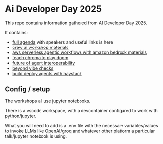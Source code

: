 # Ai Developer Day 2025

This repo contains information gathered from AI Developer Day 2025.

It contains:

- [full agenda](./AI%20Dev%2025%20Workshops.md) with speakers and useful links is here
- [crew ai workshop materials](./crew-ai-agents/)
- [aws serverless agentic workflows with amazon bedrock materials](./aws-serverless-agentic-workflows-with-amazon-bedrock/)
- [teach chroma to play doom](./teach-chroma-doom/)
- [future of agent interoperability](./future-of-agent-interoperability/)
- [beyond vibe checks](./beyond-vibe-checks/)
- [build deploy agents with haystack](./build-deploy-agents-with-haystack/)

## Config / setup

The workshops all use jupyter notebooks.

There is a vscode workspace, with a devcontainer configured to work with python/jupyter.

What you will need to add is a .env file with the necessary variables/values to invoke LLMs like OpenAI/groq and whatever other platform a particular talk/jupyter notebook is using.
